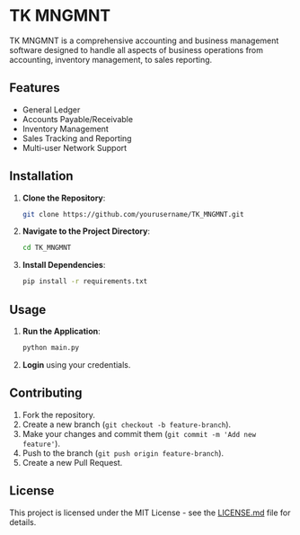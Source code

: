 # TK MNGMNT

TK MNGMNT is a comprehensive accounting and business management software designed to handle all aspects of business operations from accounting, inventory management, to sales reporting. 

## Features
- General Ledger
- Accounts Payable/Receivable
- Inventory Management
- Sales Tracking and Reporting
- Multi-user Network Support

## Installation

1. **Clone the Repository**:
    ```sh
    git clone https://github.com/yourusername/TK_MNGMNT.git
    ```
2. **Navigate to the Project Directory**:
    ```sh
    cd TK_MNGMNT
    ```
3. **Install Dependencies**:
    ```sh
    pip install -r requirements.txt
    ```

## Usage

1. **Run the Application**:
    ```sh
    python main.py
    ```

2. **Login** using your credentials.

## Contributing

1. Fork the repository.
2. Create a new branch (`git checkout -b feature-branch`).
3. Make your changes and commit them (`git commit -m 'Add new feature'`).
4. Push to the branch (`git push origin feature-branch`).
5. Create a new Pull Request.

## License

This project is licensed under the MIT License - see the [LICENSE.md](LICENSE.md) file for details.
